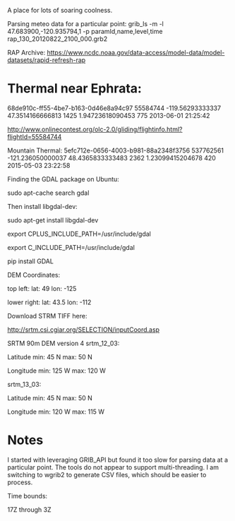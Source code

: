 A place for lots of soaring coolness.

Parsing meteo data for a particular point:
grib_ls -m -l 47.683900,-120.935794,1 -p paramId,name,level,time rap_130_20120822_2100_000.grb2

RAP Archive:
https://www.ncdc.noaa.gov/data-access/model-data/model-datasets/rapid-refresh-rap

Thermal near Ephrata:
===
68de910c-ff55-4be7-b163-0d46e8a94c97	55584744	-119.56293333337	47.3514166666813	1425	1.94723618090453	775	2013-06-01 21:25:42


http://www.onlinecontest.org/olc-2.0/gliding/flightinfo.html?flightId=55584744

Mountain Thermal:
5efc712e-0656-4003-b981-88a2348f3756	537762561	-121.236050000037	48.4365833333483	2362	1.23099415204678	420	2015-05-03 23:22:58

Finding the GDAL package on Ubuntu:

sudo apt-cache search gdal

Then install libgdal-dev:

sudo apt-get install libgdal-dev

export CPLUS_INCLUDE_PATH=/usr/include/gdal

export C_INCLUDE_PATH=/usr/include/gdal

pip install GDAL

DEM Coordinates:

top left: 
	lat: 49
	lon: -125

lower right:
	lat: 43.5
	lon: -112

Download STRM TIFF here:

http://srtm.csi.cgiar.org/SELECTION/inputCoord.asp

SRTM 90m DEM version 4
srtm_12_03:

Latitude 
	min:	45 N
	max:	50 N
 	 
Longitude
	min:	125 W
	max:	120 W

srtm_13_03:

Latitude
	min:	45 N
	max:	50 N
 	 
Longitude
	min:	120 W
	max:	115 W


Notes
=
I started with leveraging GRIB_API but found it too slow for parsing data at a particular point. The tools do not appear to support multi-threading. I am switching to wgrib2 to generate CSV files, which should be easier to process.
 
Time bounds:

17Z through 3Z